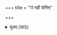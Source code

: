 +++
title = "11 महीं योनिम्"

+++
<details><summary>मूलम् (WS)</summary>

महीं योनिं समुद्रस्यान्वविन्दन् ऋतायवः ।  
तां देवा गुह्यामासीनां समुद्राच्चिदुदाभरन् ॥ १३ ॥
</details>